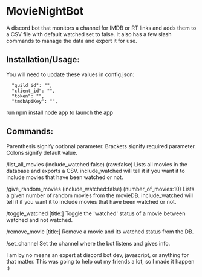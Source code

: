 # MovieNightBot

A discord bot that monitors a channel for IMDB or RT links and adds them to a CSV file with default watched set to false. It also has a few slash commands to manage the data and export it for use.


## Installation/Usage:

You will need to update these values in config.json:
```
  "guild_id": "",
  "client_id": "",
  "token": "",
  "tmdbApiKey": "",
```

run 
npm install
node app
to launch the app


## Commands:
Parenthesis signify optional parameter.
Brackets signify required parameter.
Colons signify default value.

/list_all_movies (include_watched:false) (raw:false)
Lists all movies in the database and exports a CSV.  include_watched will tell it if you want it to include movies that have been watched or not. 

/give_random_movies (include_watched:false) (number_of_movies:10)
Lists a given number of random movies from the movieDB. include_watched will tell it if you want it to include movies that have been watched or not. 

/toggle_watched [title:]
Toggle the 'watched' status of a movie between watched and not watched.

/remove_movie [title:]
Remove a movie and its watched status from the DB.

/set_channel
Set the channel where the bot listens and gives info. 


I am by no means an expert at discord bot dev, javascript, or anything for that matter. This was going to help out my friends a lot, so I made it happen :)
